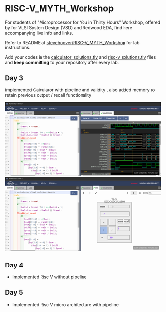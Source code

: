 # RISC-V_MYTH_Workshop

For students of "Microprocessor for You in Thirty Hours" Workshop, offered by for VLSI System Design (VSD) and Redwood EDA, find here accompanying live info and links.

Refer to README at [stevehoover/RISC-V_MYTH_Workshop](https://github.com/stevehoover/RISC-V_MYTH_Workshop) for lab instructions.

Add your codes in the [calculator_solutions.tlv](calculator_solutions.tlv) and [risc-v_solutions.tlv](risc-v_solutions.tlv) files and **keep committing** to your repository after every lab.

## Day 3

Implemented Calculator with pipeline and validity , also added memory to retain previous output / recall functionality   

![image](https://github.com/RISCV-MYTH-WORKSHOP/riscv_myth_workshop_nov22-amrithHN/blob/master/Day3_5/Screenshot%20from%202022-11-05%2011-37-01.png)
![image](https://github.com/RISCV-MYTH-WORKSHOP/riscv_myth_workshop_nov22-amrithHN/blob/master/Day3_5/Screenshot%20from%202022-11-05%2011-36-50.png)


## Day 4
- Implemented Risc V without pipeline



## Day 5
- Implemented Risc V micro architecture with pipeline

